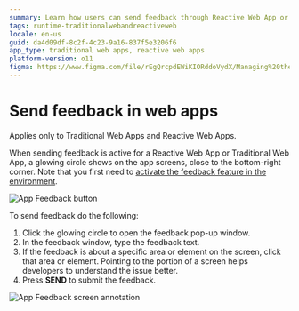 ```yaml
---
summary: Learn how users can send feedback through Reactive Web App or Traditional Web App. 
tags: runtime-traditionalwebandreactiveweb
locale: en-us
guid: da4d09df-8c2f-4c23-9a16-837f5e3206f6
app_type: traditional web apps, reactive web apps
platform-version: o11
figma: https://www.figma.com/file/rEgQrcpdEWiKIORddoVydX/Managing%20the%20Applications%20Lifecycle?node-id=267:11
---
```


# Send feedback in web apps

<div class="info" markdown="1">

Applies only to Traditional Web Apps and Reactive Web Apps.

</div>

When sending feedback is active for a Reactive Web App or Traditional Web App, a glowing circle shows on the app screens, close to the bottom-right corner. Note that you first need to [activate the feedback feature in the environment](user-feedback-enable.md).

![App Feedback button](images/send-feedback-in-web-applications-1.png?width=800)

To send feedback do the following:

1. Click the glowing circle to open the feedback pop-up window.
1. In the feedback window, type the feedback text. 
1. If the feedback is about a specific area or element on the screen, click that area or element. Pointing to the portion of a screen helps developers to understand the issue better.
1. Press **SEND** to submit the feedback.

![App Feedback screen annotation](images/send-feedback-in-web-applications-2.png?width=800)
